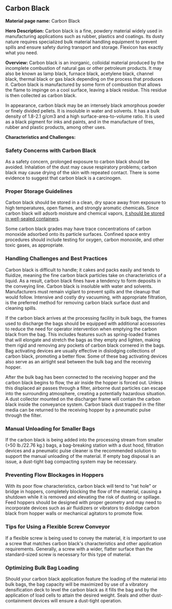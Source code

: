 ## Carbon Black

**Material page name:** Carbon Black

**Hero Description:** Carbon black is a fine, powdery material widely used in manufacturing applications such as rubber, plastics and coatings. Its dusty nature requires specialized bulk material handling equipment to prevent spills and ensure safety during transport and storage. Flexicon has exactly what you need.

**Overview:** Carbon black is an inorganic, colloidal material produced by the incomplete combustion of natural gas or other petroleum products. It may also be known as lamp black, furnace black, acetylene black, channel black, thermal black or gas black depending on the process that produces it. Carbon black is manufactured by some form of combustion that allows the flame to impinge on a cool surface, leaving a black residue. This residue is then collected as carbon black.

In appearance, carbon black may be an intensely black amorphous powder or finely divided pellets. It is insoluble in water and solvents. It has a bulk density of 1.8-2.1 g/cm3 and a high surface-area-to-volume ratio. It is used as a black pigment for inks and paints, and in the manufacture of tires, rubber and plastic products, among other uses.

**Characteristics and Challenges:**

### Safety Concerns with Carbon Black

As a safety concern, prolonged exposure to carbon black should be avoided. Inhalation of the dust may cause respiratory problems; carbon black may cause drying of the skin with repeated contact. There is some evidence to suggest that carbon black is a carcinogen.

### Proper Storage Guidelines

Carbon black should be stored in a clean, dry space away from exposure to high temperatures, open flames, and strongly aromatic chemicals. Since carbon black will adsorb moisture and chemical vapors, [it should be stored in well-sealed containers](https://www.carbon-black.org/safety-and-transportation).

Some carbon black grades may have trace concentrations of carbon monoxide adsorbed onto its particle surfaces. Confined space entry procedures should include testing for oxygen, carbon monoxide, and other toxic gases, as appropriate.

### Handling Challenges and Best Practices

Carbon black is difficult to handle; it cakes and packs easily and tends to fluidize, meaning the fine carbon black particles take on characteristics of a liquid. As a result, carbon black fines have a tendency to form deposits in the conveying line. Carbon black is insoluble with water and solvents. Manufacturers must remain vigilant to prevent spills and the cleanup that would follow. Intensive and costly dry vacuuming, with appropriate filtration, is the preferred method for removing carbon black surface dust and cleaning spills.

If the carbon black arrives at the processing facility in bulk bags, the frames used to discharge the bags should be equipped with additional accessories to reduce the need for operator intervention when emptying the carbon black from the bag. This includes features such as spring-loaded frames that will elongate and stretch the bags as they empty and lighten, making them rigid and removing any pockets of carbon black cornered in the bags. Bag activating devices are usually effective in dislodging collections of carbon black, promoting a better flow. Some of these bag activating devices also serve as an airtight seal between the bulk bag and the receiving hopper.

After the bulk bag has been connected to the receiving hopper and the carbon black begins to flow, the air inside the hopper is forced out. Unless this displaced air passes through a filter, airborne dust particles can escape into the surrounding atmosphere, creating a potentially hazardous situation. A dust collector mounted on the discharger frame will contain the carbon black inside the conveyance system. Carbon black dust trapped in the filter media can be returned to the receiving hopper by a pneumatic pulse through the filter.

### Manual Unloading for Smaller Bags

If the carbon black is being added into the processing stream from smaller (>50 lb./22.76 kg.) bags, a bag-breaking station with a dust hood, filtration devices and a pneumatic pulse cleaner is the recommended solution to support the manual unloading of the material. If empty bag disposal is an issue, a dust-tight bag compacting system may be necessary.

### Preventing Flow Blockages in Hoppers

With its poor flow characteristics, carbon black will tend to "rat hole" or bridge in hoppers, completely blocking the flow of the material, causing a shutdown while it is removed and elevating the risk of dusting or spillage. Feed hoppers should be designed with proper geometry and may need to incorporate devices such as air fluidizers or vibrators to dislodge carbon black from hopper walls or mechanical agitators to promote flow.

### Tips for Using a Flexible Screw Conveyor

If a flexible screw is being used to convey the material, it is important to use a screw that matches carbon black's characteristics and other application requirements. Generally, a screw with a wider, flatter surface than the standard-sized screw is necessary for this type of material.

### Optimizing Bulk Bag Loading

Should your carbon black application feature the loading of the material into bulk bags, the bag capacity will be maximized by use of a vibratory densification deck to level the carbon black as it fills the bag and by the application of load cells to attain the desired weight. Seals and other dust-containment devices will ensure a dust-tight operation.
